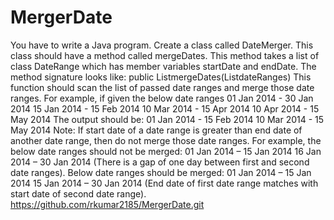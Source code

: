 # MergerDate
You have to write a Java program. Create a class called DateMerger. This class should have a method called mergeDates. This method takes a list of class DateRange which has member variables startDate and endDate.
The method signature looks like:
public List<DateRange>mergeDates(List<DateRange>dateRanges)
This function should scan the list of passed date ranges and merge those date ranges.
For example, if given the below date ranges
01 Jan 2014 - 30 Jan 2014
15 Jan 2014 - 15 Feb 2014
10 Mar 2014 - 15 Apr 2014
10 Apr 2014 - 15 May 2014
The output should be:
01 Jan 2014 - 15 Feb 2014
10 Mar 2014 - 15 May 2014
Note: If start date of a date range is greater than end date of another date range, then do not merge those date ranges. For example, the below date ranges should not be merged:
01 Jan 2014 – 15 Jan 2014
16 Jan 2014 – 30 Jan 2014
(There is a gap of one day between first and second date ranges).
Below date ranges should be merged:
01 Jan 2014 – 15 Jan 2014
15 Jan 2014 – 30 Jan 2014
(End date of first date range matches with start date of second date range).
https://github.com/rkumar2185/MergerDate.git

